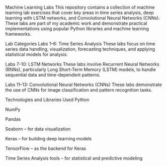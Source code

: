 Machine Learning Labs
This repository contains a collection of machine learning lab exercises that cover key areas in time series analysis, deep learning with LSTM networks, and Convolutional Neural Networks (CNNs). These labs are part of my academic work and demonstrate practical implementations using popular Python libraries and machine learning frameworks.

Lab Categories
Labs 1–6: Time Series Analysis
These labs focus on time series data handling, visualization, forecasting techniques, and applying statistical models for analysis.

Labs 7–10: LSTM Networks
These labs involve Recurrent Neural Networks (RNNs), particularly Long Short-Term Memory (LSTM) models, to handle sequential data and time-dependent patterns.

Labs 11–13: Convolutional Neural Networks (CNNs)
These labs demonstrate the use of CNNs for image classification and pattern recognition tasks.

Technologies and Libraries Used
Python

NumPy

Pandas

Seaborn – for data visualization

Keras – for building deep learning models

TensorFlow – as the backend for Keras

Time Series Analysis tools – for statistical and predictive modeling
